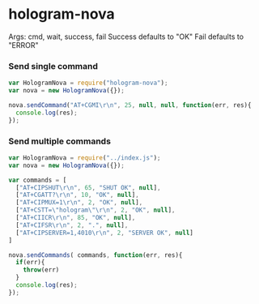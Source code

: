 # hologram-nova

Args: cmd, wait, success, fail
Success defaults to "OK"
Fail defaults to "ERROR"

### Send single command

```js
var HologramNova = require("hologram-nova");
var nova = new HologramNova({});

nova.sendCommand("AT+CGMI\r\n", 25, null, null, function(err, res){
  console.log(res);
});
```

### Send multiple commands

```js
var HologramNova = require("../index.js");
var nova = new HologramNova({});

var commands = [
  ["AT+CIPSHUT\r\n", 65, "SHUT OK", null],
  ["AT+CGATT?\r\n", 10, "OK", null],
  ["AT+CIPMUX=1\r\n", 2, "OK", null],
  ["AT+CSTT=\"hologram\"\r\n", 2, "OK", null],
  ["AT+CIICR\r\n", 85, "OK", null],
  ["AT+CIFSR\r\n", 2, ".", null],
  ["AT+CIPSERVER=1,4010\r\n", 2, "SERVER OK", null]
]

nova.sendCommands( commands, function(err, res){
  if(err){
    throw(err)
  }
  console.log(res);
});
```
